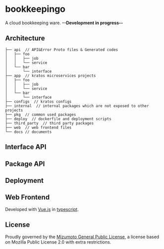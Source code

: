 # bookkeepingo

A cloud bookkeeping ware. **--Development in progress--**

## Architecture

```bullshit
├── api  // API&Error Proto files & Generated codes
│   ├── foo
│   │   ├── job
│   │   └── service
│   └── bar
│       └── interface
├── app  // kratos microservices projects
│   ├── foo
│   │   ├── job
│   │   └── service
│   └── bar
│       └── interface
├── configs  // kratos configs
├── internal  // internal packages which are not exposed to other projects
├── pkg  // common used packages
├── deploy  // dockerfile and deployment scripts
├── third_party  // third party packages
├── web  // web frontend files
└── docs // documents
```

## Interface API

## Package API

## Deployment

## Web Frontend

Developed with [Vue.js](https://vuejs.org/) in [typescript](https://www.typescriptlang.org/).

## License

Proudly governed by the [Mizumoto General Public License](./Mizumoto%20General%20Public%20License%20v1.2.md), a license based on Mozilla Public License 2.0 with extra restrictions.
